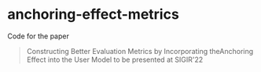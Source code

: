 # anchoring-effect-metrics
Code for the paper 
> Constructing Better Evaluation Metrics by Incorporating theAnchoring Effect into the User Model
to be presented at SIGIR'22
